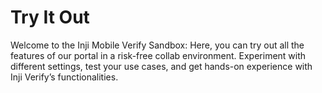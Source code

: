 # Try It Out

Welcome to the Inji Mobile Verify Sandbox: Here, you can try out all the features of our portal in a risk-free collab environment. Experiment with different settings, test your use cases, and get hands-on experience with Inji Verify’s functionalities.
